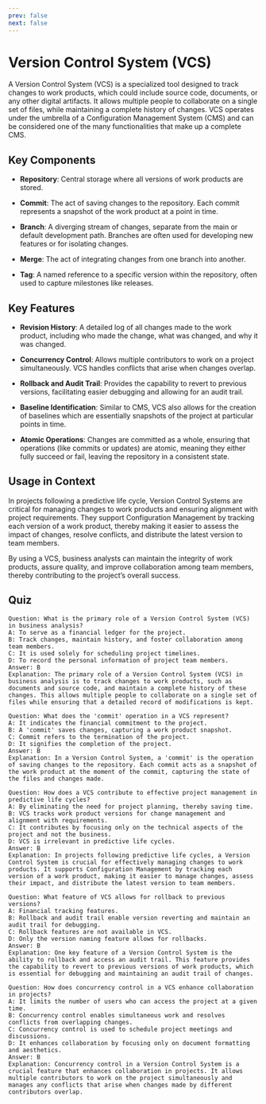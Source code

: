 ```yaml
---
prev: false
next: false
---
```


# Version Control System (VCS)

A Version Control System (VCS) is a specialized tool designed to track changes to work products, which could include source code, documents, or any other digital artifacts. It allows multiple people to collaborate on a single set of files, while maintaining a complete history of changes. VCS operates under the umbrella of a Configuration Management System (CMS) and can be considered one of the many functionalities that make up a complete CMS.

## Key Components

- **Repository**: Central storage where all versions of work products are stored.

- **Commit**: The act of saving changes to the repository. Each commit represents a snapshot of the work product at a point in time.

- **Branch**: A diverging stream of changes, separate from the main or default development path. Branches are often used for developing new features or for isolating changes.

- **Merge**: The act of integrating changes from one branch into another.

- **Tag**: A named reference to a specific version within the repository, often used to capture milestones like releases.

## Key Features

- **Revision History**: A detailed log of all changes made to the work product, including who made the change, what was changed, and why it was changed.

- **Concurrency Control**: Allows multiple contributors to work on a project simultaneously. VCS handles conflicts that arise when changes overlap.

- **Rollback and Audit Trail**: Provides the capability to revert to previous versions, facilitating easier debugging and allowing for an audit trail.

- **Baseline Identification**: Similar to CMS, VCS also allows for the creation of baselines which are essentially snapshots of the project at particular points in time.

- **Atomic Operations**: Changes are committed as a whole, ensuring that operations (like commits or updates) are atomic, meaning they either fully succeed or fail, leaving the repository in a consistent state.

## Usage in Context

In projects following a predictive life cycle, Version Control Systems are critical for managing changes to work products and ensuring alignment with project requirements. They support Configuration Management by tracking each version of a work product, thereby making it easier to assess the impact of changes, resolve conflicts, and distribute the latest version to team members.

By using a VCS, business analysts can maintain the integrity of work products, assure quality, and improve collaboration among team members, thereby contributing to the project’s overall success.

## Quiz

```quiz
Question: What is the primary role of a Version Control System (VCS) in business analysis?
A: To serve as a financial ledger for the project.
B: Track changes, maintain history, and foster collaboration among team members.
C: It is used solely for scheduling project timelines.
D: To record the personal information of project team members.
Answer: B
Explanation: The primary role of a Version Control System (VCS) in business analysis is to track changes to work products, such as documents and source code, and maintain a complete history of these changes. This allows multiple people to collaborate on a single set of files while ensuring that a detailed record of modifications is kept.

Question: What does the 'commit' operation in a VCS represent?
A: It indicates the financial commitment to the project.
B: A 'commit' saves changes, capturing a work product snapshot.
C: Commit refers to the termination of the project.
D: It signifies the completion of the project.
Answer: B
Explanation: In a Version Control System, a 'commit' is the operation of saving changes to the repository. Each commit acts as a snapshot of the work product at the moment of the commit, capturing the state of the files and changes made.

Question: How does a VCS contribute to effective project management in predictive life cycles?
A: By eliminating the need for project planning, thereby saving time.
B: VCS tracks work product versions for change management and alignment with requirements.
C: It contributes by focusing only on the technical aspects of the project and not the business.
D: VCS is irrelevant in predictive life cycles.
Answer: B
Explanation: In projects following predictive life cycles, a Version Control System is crucial for effectively managing changes to work products. It supports Configuration Management by tracking each version of a work product, making it easier to manage changes, assess their impact, and distribute the latest version to team members.

Question: What feature of VCS allows for rollback to previous versions?
A: Financial tracking features.
B: Rollback and audit trail enable version reverting and maintain an audit trail for debugging.
C: Rollback features are not available in VCS.
D: Only the version naming feature allows for rollbacks.
Answer: B
Explanation: One key feature of a Version Control System is the ability to rollback and access an audit trail. This feature provides the capability to revert to previous versions of work products, which is essential for debugging and maintaining an audit trail of changes.

Question: How does concurrency control in a VCS enhance collaboration in projects?
A: It limits the number of users who can access the project at a given time.
B: Concurrency control enables simultaneous work and resolves conflicts from overlapping changes.
C: Concurrency control is used to schedule project meetings and discussions.
D: It enhances collaboration by focusing only on document formatting and aesthetics.
Answer: B
Explanation: Concurrency control in a Version Control System is a crucial feature that enhances collaboration in projects. It allows multiple contributors to work on the project simultaneously and manages any conflicts that arise when changes made by different contributors overlap.
```
